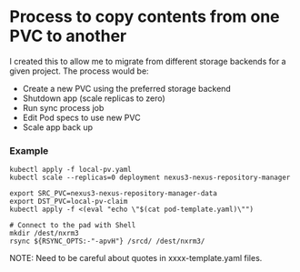 # Process to copy contents from one PVC to another

I created this to allow me to migrate from different storage backends for a given project. The process would be:

 * Create a new PVC using the preferred storage backend
 * Shutdown app (scale replicas to zero)
 * Run sync process job
 * Edit Pod specs to use new PVC
 * Scale app back up

### Example
```
kubectl apply -f local-pv.yaml 
kubectl scale --replicas=0 deployment nexus3-nexus-repository-manager

export SRC_PVC=nexus3-nexus-repository-manager-data
export DST_PVC=local-pv-claim
kubectl apply -f <(eval "echo \"$(cat pod-template.yaml)\"")

# Connect to the pad with Shell
mkdir /dest/nxrm3
rsync ${RSYNC_OPTS:-"-apvH"} /srcd/ /dest/nxrm3/
```
NOTE: Need to be careful about quotes in xxxx-template.yaml files.